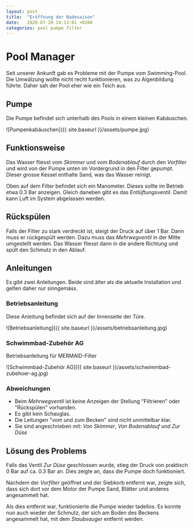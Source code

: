 ```yaml
---
layout: post
title:  "Eröffnung der Badesaison"
date:   2020-07-28 14:13:01 +0200
categories: pool pumpe filter
---
```

# Pool Manager

Seit unserer Ankunft gab es Probleme mit der Pumpe vom Swimming-Pool.
Die Umwälzung wollte nicht recht funktionieren, was zu Algenbildung führte.
Daher sah der Pool eher wie ein Teich aus.

## Pumpe

Die Pumpe befindet sich unterhalb des Pools in einem kleinen Kabäuschen.

![Pumpenkabäuschen]({{ site.baseurl }}/assets/pumpe.jpg)

## Funktionsweise

Das Wasser fliesst vom _Skimmer_ und vom _Bodenablauf_ durch den _Vorfilter_ und wird von der Pumpe unten im Vordergrund in den Filter gepumpt.
Dieser grosse Kessel enthalte Sand, was das Wasser reinigt.

Oben auf dem Filter befindet sich ein Manometer.
Dieses sollte im Betrieb etwa 0.3 Bar anzeigen.
Gleich daneben gibt es das _Entlüftungsventil_.
Damit kann Luft im System abgelassen werden.

## Rückspülen

Falls der Filter zu stark verdreckt ist, steigt der Druck auf über 1 Bar.
Dann muss er rückgespült werden.
Dazu muss das _Mehrwegventil_ in der Mitte umgestellt werden.
Das Wasser fliesst dann in die andere Richtung und spült den Schmutz in den Ablauf.

## Anleitungen

Es gibt zwei Anleitungen.
Beide sind älter als die aktuelle Installation und gelten daher nur sinngemäss.

### Betriebsanleitung

Diese Anleitung befindet sich auf der Innenseite der Türe.

![Betriebsanleitung]({{ site.baseurl }}/assets/betriebsanleitung.jpg)

### Schwimmbad-Zubehör AG

Betriebsanleitung für MERMAID-Filter

![Schwimmbad-Zubehör AG]({{ site.baseurl }}/assets/schwimmbad-zubehoer-ag.jpg)

### Abweichungen

* Beim _Mehrwegventil_ ist keine Anzeigen der Stellung "Filtrieren" oder "Rückspülen" vorhanden.
* Es gibt kein Schauglas.
* Die Leitungen "vom und zum Becken" sind nicht unmittelbar klar.
* Sie sind angeschrieben mit: _Von Skimmer_, _Von Bodenablauf_ und _Zur Düse_

## Lösung des Problems

Falls das Ventil _Zur Düse_ geschlossen wurde, stieg der Druck von praktisch 0 Bar auf ca. 0.3 Bar an.
Dies zeigte an, dass die Pumpe doch funktioniert.

Nachdem der _Vorfilter_ geöffnet und der Siebkorb entfernt war, zeigte sich, dass sich dort vor dem Motor der Pumpe Sand, Blätter und anderes angesammelt hat.

Als dies entfernt war, funktionierte die Pumpe wieder tadellos.
Es konnte nun auch wieder der Schmutz, der sich am Boden des Beckens angesammelt hat, mit dem _Staubsauger_ entfernt werden.